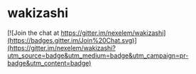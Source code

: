 # wakizashi

[![Join the chat at https://gitter.im/nexelem/wakizashi](https://badges.gitter.im/Join%20Chat.svg)](https://gitter.im/nexelem/wakizashi?utm_source=badge&utm_medium=badge&utm_campaign=pr-badge&utm_content=badge)
